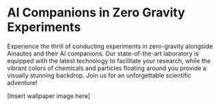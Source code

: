 <!--font:Poppins-->

# AI Companions in Zero Gravity Experiments

Experience the thrill of conducting experiments in zero-gravity alongside Ainautes and their AI companions. Our state-of-the-art laboratory is equipped with the latest technology to facilitate your research, while the vibrant colors of chemicals and particles floating around you provide a visually stunning backdrop. Join us for an unforgettable scientific adventure! 

[Insert wallpaper image here]

<!--

Write me markdown content of website with wallpaper:

"Ainautes and their AI companions conducting experiments in a zero-gravity laboratory, with colorful chemicals and particles floating all around them."

The header of the page should not be copy of the text but rather a real content of the website which is using this wallpaper.


---


# Zero Gravity Laboratory Experiments with Ainautes and their AI Companions

Experience the thrill of conducting experiments in zero-gravity alongside Ainautes and their AI companions. Our state-of-the-art laboratory is equipped with the latest technology to facilitate your research, while the vibrant colors of chemicals and particles floating around you provide a visually stunning backdrop. Join us for an unforgettable scientific adventure! 

[Insert wallpaper image here]


---


Write me a Google font which is best fitting for the website.

Pick from the list:
- Lobster
- Lato
- Exo 2
- Poppins
- Inter
- Alegreya
- Great Vibes
- Playfair Display
- Dancing Script
- Montserrat
- Orbitron
- Barlow Condensed
- Raleway
- Roboto
- Cabin
- Cormorant Garamond
- Creepster
- Futura
- Cinzel
- IBM Plex Sans
- Open Sans
- Cinzel Decorative


Write just the font name nothing else.


---


Poppins

-->
